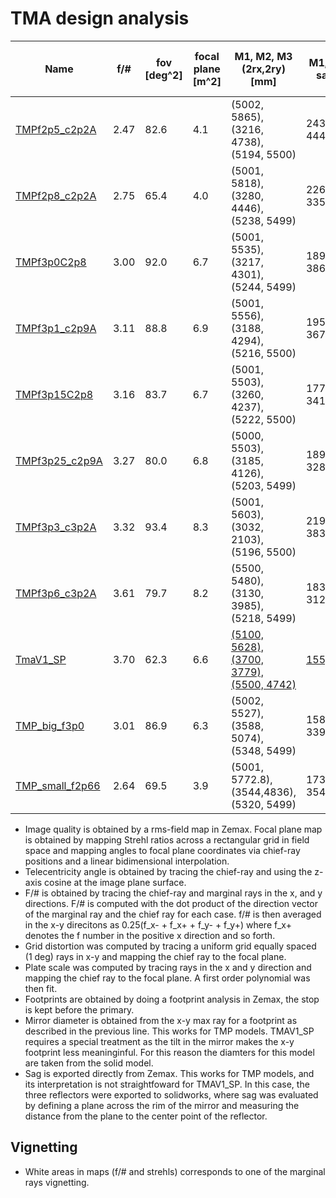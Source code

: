 # TMA design analysis

|Name         | f/# | fov [deg^2] | focal plane [m^2] | M1, M2, M3 (2rx,2ry)[mm] | M1, M2, M3 sag[mm]| cr-boresight angle [deg] |
| ---| --- |--- |--- | --- | --- | --- |
[TMPf2p5_c2p2A](20200611_RH_TMPf2p5_c2p2A) |2.47 |82.6 |4.1| (5002, 5865), (3216, 4738), (5194, 5500)|243, 444,445| 15.5|
[TMPf2p8_c2p2A](20200611_RH_TMPf2p8_c2p2A) |2.75 |65.4 |4.0| (5001, 5818), (3280, 4446), (5238, 5499)|226, 335,348| 13.6|  
[TMPf3p0C2p8](20200617_RH_TMPf3p0C2p8)   |3.00 |92.0 |6.7| (5001, 5535), (3217, 4301), (5244, 5499)|189, 330, 386| 17.5|  
[TMPf3p1_c2p9A](20200611_RH_TMPf3p1_c2p9A) |3.11 |88.8 |6.9| (5001, 5556), (3188, 4294), (5216, 5500)|195, 336, 367| 16.5|
[TMPf3p15C2p8](20200617_RH_TMPf3p15C2p8)  |3.16 |83.7 |6.7| (5001, 5503), (3260, 4237), (5222, 5500)|177, 283, 341| 12.9|
[TMPf3p25_c2p9A](20200611_RH_TMPf3p25_c2p9A)|3.27 |80.0 |6.8| (5000, 5503), (3185, 4126), (5203, 5499)|189, 289, 328| 14.1|
[TMPf3p3_c3p2A](20200611_RH_TMPf3p3_c3p2A) |3.32 |93.4 |8.3| (5001, 5603), (3032, 2103), (5196, 5500)|219, 278, 383| 20.4| 
[TMPf3p6_c3p2A](20200611_RH_TMPf3p6_c3p2A) |3.61 |79.7 |8.2| (5500, 5480), (3130, 3985), (5218, 5499)|183, 275, 312| 15.5|
[TmaV1_SP](TmaV1_SP)      |3.70 |62.3 |6.6| [(5100, 5628), (3700, 3779), (5500, 4742)](https://github.com/patogallardo/zemax_tools/blob/master/design_analysis/TmaV1_SP/cad/TmaV1x.PDF)|[155,133,249](https://github.com/patogallardo/zemax_tools/blob/master/design_analysis/TmaV1_SP/cad/TmaV1x.PDF)| 9.95|
[TMP_big_f3p0](20200621_RH_TMP_Big_f3p00) |3.01 |86.9 |6.3| (5002, 5527), (3588, 5074), (5348, 5499)|158, 318, 339| 10.8|
[TMP_small_f2p66](20200621_RH_TMP_Small_f2p66)|2.64| 69.5| 3.9| (5001, 5772.8), (3544,4836), (5320, 5499)| 173, 293, 354| 8,3|


* Image quality is obtained by a rms-field map in Zemax. Focal plane map is obtained by mapping Strehl ratios across a rectangular grid in field space and mapping angles to focal plane coordinates via chief-ray positions and a linear bidimensional interpolation.
* Telecentricity angle is obtained by tracing the chief-ray and using the z-axis cosine at the image plane surface.
* F/# is obtained by tracing the chief-ray and marginal rays in the x, and y directions. F/# is computed with the dot product of the direction vector of the marginal ray and the chief ray for each case. f/# is then averaged in the x-y direcitons as 0.25(f_x- + f_x+ + f_y- + f_y+) where f_x+ denotes the f number in the positive x direction and so forth.
* Grid distortion was computed by tracing a uniform grid equally spaced (1 deg) rays in x-y and mapping the chief ray to the focal plane.
* Plate scale was computed by tracing rays in the x and y direction and mapping the chief ray to the focal plane. A first order polynomial was then fit.
* Footprints are obtained by doing a footprint analysis in Zemax, the stop is kept before the primary.
* Mirror diameter is obtained from the x-y max ray for a footprint as described in the previous line. This works for TMP models. TMAV1_SP requires a special treatment as the tilt in the mirror makes the x-y footprint less meaninginful. For this reason the diamters for this model are taken from the solid model.
* Sag is exported directly from Zemax. This works for TMP models, and its interpretation is not straightfoward for TMAV1_SP. In this case, the three reflectors were exported to solidworks, where sag was evaluated by defining a plane across the rim of the mirror and measuring the distance from the plane to the center point of the reflector.


## Vignetting

* White areas in maps (f/# and strehls) corresponds to one of the marginal rays vignetting.
